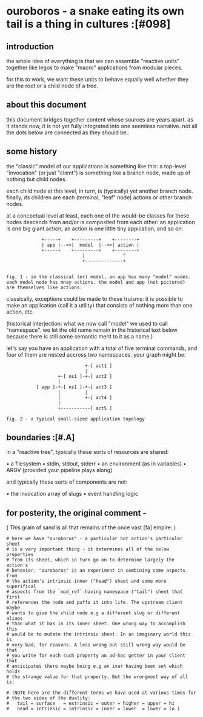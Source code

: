 # ouroboros - a snake eating its own tail is a thing in cultures :[#098]


## introduction

the whole idea of everything is that we can assemble "reactive units"
together like legos to make "macro" applications from modular pieces.

for this to work, we want these units to behave equally well
whether they are the root or a child node of a tree.




## about this document

this document bridges together content whose sources are years apart. as
it stands now, it is not yet fully integrated into one seemless
narrative. not all the dots below are connected as they should be..




## some history

the "classic" model of our applications is something like this: a
top-level "invocation" (or just "client") is something like a branch
node, made up of nothing but child nodes.

each child node at this level, in turn, is (typically) yet another
branch node. finally, *its* children are each (terminal, "leaf" node)
actions or other branch nodes.

at a concpetual level at least, each one of the would-be classes for
these nodes descends from and/or is composited from each other:
an application is one big giant action; an action is one little tiny
appication, and so on:

                 +-----+    +---------+    +--------+
                 | app |--<>|  model  |--<>| action |
                 +-----+    +---------+    +--------+
                                |              ^
                                +--------------+


    fig. 1 - in the classical (er) model, an app has many "model" nodes.
    each model node has mnay actions. the model and app (not pictured)
    are themselves like actions.

classically, exceptions could be made to these truisms: it is possible
to make an application (call it a utility) that consists of nothing more
than one action, etc.

(historical interjection: what we now call "model" we used to call
"namespace". we let the old name remain in the historical text below
because there is still some semantic merit to it as a name.)

let's say you have an application with a total of five terminal commands,
and four of them are nested accross two namespaces. your graph might be:



                                 +-[ act1 ]
                                 |
                       +-[ ns1 ]-+-[ act2 ]
                       |
               [ app ]-+-[ ns1 ]-+-[ act3 ]
                       |         |
                       |         +-[ act4 ]
                       |
                       +-----------[ act5 ]

    fig. 2 - a typical small-sized application topology





## boundaries :[#.A]

in a "reactive tree", typically these sorts of resources are shared:

  • a filesystem
  • stdin, stdout, stderr
  • an environment (as in variables)
  • ARGV (provided your pipeline plays along)

and typically these sorts of components are not:

  • the invocation array of slugs
  • event handling logic





## for posterity, the original comment -

( This grain of sand is all that remains of the once vast [fa] empire: )

    # here we have "ouroboros" - a particular hot action's particular sheet
    # is a very important thing - it determines all of the below properties
    # from its sheet, which in turn go on to determine largely the action's
    # behavior. "ouroboros" is an experiment in combining some aspects from
    # the action's intrinsic inner ("head") sheet and some more superifical
    # aspects from the `mod_ref`-having namespace ("tail") sheet that first
    # references the node and puffs it into life. The upstream client maybe
    # wants to give the child node e.g a different slug or different aliaes
    # than what it has in its inner sheet. One wrong way to accomplish this
    # would be to mutate the intrinsic sheet. In an imaginary world this is
    # very bad, for reasons. A less wrong but still wrong way would be that
    # you write for each such property an ad-hoc getter in your client that
    # ancicipates there maybe being e.g an ivar having been set which holds
    # the strange value for that property. But the wrongmost way of all is:

    # (NOTE here are the different terms we have used at various times for
    # the two sides of the duality:
    #   tail = surface   = extrinsic = outer = higher = upper = hi
    #   head = intrinsic = intrinsic = inner = lower  = lower = lo )
